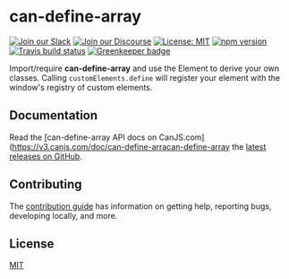 # can-define-array

[![Join our Slack](https://img.shields.io/badge/slack-join%20chat-611f69.svg)](https://www.bitovi.com/community/slack?utm_source=badge&utm_medium=badge&utm_campaign=pr-badge&utm_content=badge)
[![Join our Discourse](https://img.shields.io/discourse/https/forums.bitovi.com/posts.svg)](https://forums.bitovi.com/?utm_source=badge&utm_medium=badge&utm_campaign=pr-badge&utm_content=badge)
[![License: MIT](https://img.shields.io/badge/license-MIT-blue.svg)](https://github.com/canjs/can-define-array/blob/master/LICENSE.md)
[![npm version](https://badge.fury.io/js/can-define-array.svg)](https://www.npmjs.com/package/can-define-array)
[![Travis build status](https://travis-ci.com/canjs/can-define-array.svg?branch=master)](https://travis-ci.com/canjs/can-define-array)
[![Greenkeeper badge](https://badges.greenkeeper.io/canjs/can-define-array.svg)](https://greenkeeper.io/)

Import/require **can-define-array** and use the Element to derive your own classes. Calling `customElements.define` will register your element with the window's registry of custom elements.

## Documentation

Read the [can-define-array API docs on CanJS.com](https://v3.canjs.com/doc/can-define-arracan-define-array the [latest releases on GitHub](https://github.com/canjs/can-define-array/releases).

## Contributing

The [contribution guide](https://github.com/canjs/can-define-array/blob/master/CONTRIBUTING.md) has information on getting help, reporting bugs, developing locally, and more.

## License

[MIT](https://github.com/canjs/can-define-array/blob/master/LICENSE.md)
